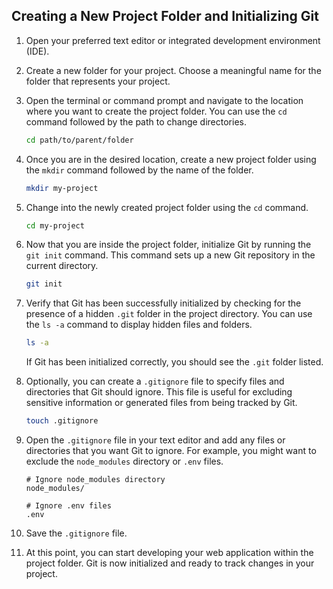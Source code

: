 

## Creating a New Project Folder and Initializing Git

1. Open your preferred text editor or integrated development environment (IDE).

2. Create a new folder for your project. Choose a meaningful name for the folder that represents your project.

3. Open the terminal or command prompt and navigate to the location where you want to create the project folder. You can use the `cd` command followed by the path to change directories.

   ```bash
   cd path/to/parent/folder
   ```

4. Once you are in the desired location, create a new project folder using the `mkdir` command followed by the name of the folder.

   ```bash
   mkdir my-project
   ```

5. Change into the newly created project folder using the `cd` command.

   ```bash
   cd my-project
   ```

6. Now that you are inside the project folder, initialize Git by running the `git init` command. This command sets up a new Git repository in the current directory.

   ```bash
   git init
   ```

7. Verify that Git has been successfully initialized by checking for the presence of a hidden `.git` folder in the project directory. You can use the `ls -a` command to display hidden files and folders.

   ```bash
   ls -a
   ```

   If Git has been initialized correctly, you should see the `.git` folder listed.

8. Optionally, you can create a `.gitignore` file to specify files and directories that Git should ignore. This file is useful for excluding sensitive information or generated files from being tracked by Git.

   ```bash
   touch .gitignore
   ```

9. Open the `.gitignore` file in your text editor and add any files or directories that you want Git to ignore. For example, you might want to exclude the `node_modules` directory or `.env` files.

   ```plaintext
   # Ignore node_modules directory
   node_modules/

   # Ignore .env files
   .env
   ```

10. Save the `.gitignore` file.

11. At this point, you can start developing your web application within the project folder. Git is now initialized and ready to track changes in your project.
